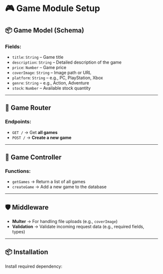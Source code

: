 # 🎮 Game Module Setup

## 📦 Game Model (Schema)

### Fields:

- `title`: `String` – Game title
- `description`: `String` – Detailed description of the game
- `price`: `Number` – Game price
- `coverImage`: `String` – Image path or URL
- `platform`: `String` – e.g., PC, PlayStation, Xbox
- `genre`: `String` – e.g., Action, Adventure
- `stock`: `Number` – Available stock quantity

---

## 📁 Game Router

### Endpoints:

- `GET /` → Get **all games**
- `POST /` → **Create a new game**

---

## 🧠 Game Controller

### Functions:

- `getGames` → Return a list of all games
- `createGame` → Add a new game to the database

---

## 🛡️ Middleware

- **Multer** → For handling file uploads (e.g., `coverImage`)
- **Validation** → Validate incoming request data (e.g., required fields, types)

---

## 📦 Installation

Install required dependency:
